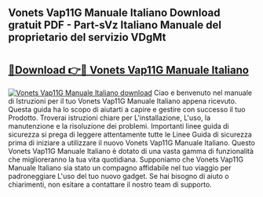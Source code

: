 ## Vonets Vap11G Manuale Italiano Download gratuit PDF - Part-sVz Italiano Manuale del proprietario del servizio VDgMt

# <h2><a href="http://df9tv3m.blite.top/?on=Vonets+Vap11G+Manuale+Italiano">🔗Download 👉🔴 Vonets Vap11G Manuale Italiano</a></h2>

[![Vonets Vap11G Manuale Italiano download](https://i.imgur.com/lujVjoI.png)](http://df9tv3m.blite.top/?on=Vonets+Vap11G+Manuale+Italiano)
Ciao e benvenuto nel manuale di Istruzioni per il tuo Vonets Vap11G Manuale Italiano appena ricevuto. Questa guida ha lo scopo di aiutarti a capire e gestire con successo il tuo Prodotto. Troverai istruzioni chiare per L'installazione, L'uso, la manutenzione e la risoluzione dei problemi. Importanti linee guida di sicurezza si prega di leggere attentamente tutte le Linee Guida di sicurezza prima di iniziare a utilizzare il nuovo Vonets Vap11G Manuale Italiano. Questo Vonets Vap11G Manuale Italiano è dotato di una vasta gamma di funzionalità che miglioreranno la tua vita quotidiana. Supponiamo che Vonets Vap11G Manuale Italiano sia stato un compagno affidabile nel tuo viaggio per padroneggiare L'uso del tuo nuovo gadget. Se hai bisogno di aiuto o chiarimenti, non esitare a contattare il nostro team di supporto.
